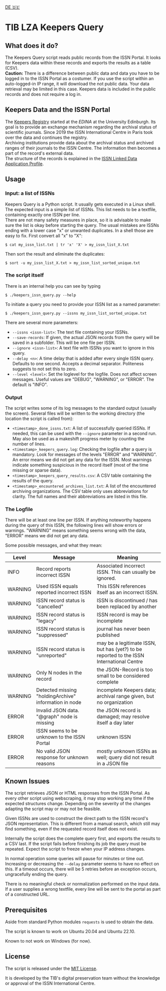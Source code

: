 
[DE 🇩🇪](README.md)

# TIB LZA Keepers Query

## What does it do?

The Keepers Query script reads public records from the ISSN Portal. It looks for Keepers data within these records and exports the results as a table (CSV).  
__Caution:__ There is a difference between public data and data you have to be logged in to the ISSN Portal as a costumer. If you use the script within an auto-logged-in IP range, it will download the not public data. Your data retrieval may be limited in this case. Keepers data is included in the public records and does not require a log in.

## Keepers Data and the ISSN Portal

The [Keepers Registry](https://web.archive.org/web/20191128175758/https://thekeepers.org/) started at the _EDINA_ at the University Edinburgh. Its goal is to provide an exchange mechanism regarding the archival status of scientific journals. Since 2019 the ISSN International Centre in Paris took over the data and continues the registry.  
Archiving institutions provide data about the archival status and archived ranges of their journals to the ISSN Centre. The information then becomes a part of the record's external data.  
The structure of the records is explained in the [ISSN Linked Data Application Profile](https://www.issn.org/understanding-the-issn/assignment-rules/issn-linked-data-application-profile/).

## Usage

### Input: a list of ISSNs

Keepers Query is a Python script. It usually gets executed in a Linux shell. The expected input is a simple list of ISSNs. This list needs to be a textfile, containing exactly one ISSN per line.  
There are not many safety measures in place, so it is advisable to make sure the list is okay before starting the query. The usual mistakes are ISSNs ending with a lower case "x" or unwanted duplicates. In a shell those are easy to fix. First convert all "x" to "X":

    $ cat my_issn_list.txt | tr 'x' 'X' > my_issn_list_X.txt

Then sort the result and eliminate the duplicates:

    $ sort -u my_issn_list_X.txt > my_issn_list_sorted_unique.txt

### The script itself

There is an internal help you can see by typing

    $ ./keepers_issn_query.py --help

To initiate a query you need to provide your ISSN list as a named parameter:

    $ ./keepers_issn_query.py --issns my_issn_list_sorted_unique.txt

There are several more parameters:

* `--issns <issn-list>`: The text file containing your ISSNs.
* `--save-records`: If given, the actual JSON records from the query will be saved in a subfolder. This will be one file per ISSN.
* `--ignore <issn-list>`: A text file with ISSNs you want to ignore in this query.
* `--delay <n>`: A time delay that is added after every single ISSN query. Defaults to one second. Accepts a decimal separator. Politeness suggests to not set this to zero.
* `--level <level>`: Set the loglevel for the logfile. Does not affect screen messages. Useful values are "DEBUG", "WARNING", or "ERROR". The default is "INFO".

### Output

The script writes some of its log messages to the standard output (usually the screen). Several files will be written to the working directory (the location the script is called from):


* `<timestamp>_done_issns.txt`: A list of successfully queried ISSNs. If needed, this can be used with the `--ignore` parameter in a second run. May also be used as a makeshift progress meter by counting the number of lines.
* `<timestamp>_keepers_query.log`: Checking the logfile after a query is mandatory. Look for messages of the levels "ERROR" and "WARNING". An error means we did not get any data for the ISSN. Most warnings indicate something suspicious in the record itself (most of the time missing or sparse data).
* `<timestamp>_keepers_query_results.csv`: A CSV table containing the results of the query.
* `<timestamp>_encountered_archives_list.txt`: A list of the encountered archiving organizations. The CSV table only uses abbreviations for clarity. The full names and their abbreviations are listed in this file.

### The Logfile

There will be at least one line per ISSN. If anything noteworthy happens during the query of this ISSN, the following lines will show errors or warnings. "WARNING" means something seems wrong with the data, "ERROR" means we did not get any data.

Some possible messages, and what they mean:

| Level   | Message                            | Meaning                                                                                                              |
|---------|------------------------------------|----------------------------------------------------------------------------------------------------------------------|
| INFO    | Record reports incorrect ISSN <issn> | Associated incorrect ISSN. This can usually be ignored.                                                              |
| WARNING | Used ISSN equals reported incorrect ISSN | This ISSN references itself as an incorrect ISSN.                                                                    |
| WARNING | ISSN record status is "cancelled"  | ISSN is discontinued / has been replaced by another                                                                  |
| WARNING | ISSN record status is "legacy"     | ISSN record is may be incomplete                                                                                     |
| WARNING | ISSN record status is "suppressed" | journal has never been published                                                                                     |
| WARNING | ISSN record status is "unreported" | may be a legitimate ISSN, but has (yet?) to be reported to the ISSN International Centre                             |
| WARNING | Only N nodes in the record        | the JSON-Record is too small to be considered complete                                                               |
| WARNING | Detected missing "holdingArchive" information in node | incomplete Keepers data; archival range given, but no organization                                                   |
| ERROR   | Invalid JSON data. "@graph" node is missing | the JSON record is damaged; may resolve itself a day later                                                           |
| ERROR | ISSN seems to be unknown to the ISSN Portal | unknown ISSN                                                                                                         |
| ERROR | No valid JSON response for unknown reasons | mostly unknown ISSNs as well; query did not result in a JSON file |

## Known Issues

The script retrieves JSON or HTML responses from the ISSN Portal. As every other script using webscraping, it may stop working any time if the expected structures change. Depending on the severity of the changes adapting the script may or may not be feasible.

Given ISSNs are used to construct the direct path to the ISSN record's JSON representation. This is different from a manual search, which still may find something, even if the requested record itself does not exist.

Internally the script does the complete query first, and exports the results to a CSV last. If the script fails before finishing its job the query must be repeated. Expect the script to freeze when your IP address changes.

In normal operation some queries will pause for minutes or time out. Increasing or decreasing the `--delay` parameter seems to have no effect on this. If a timeout occurs, there will be 5 retries before an exception occurs, ungracefully ending the query.

There is no meaningful check or normalization performed on the input data. If a user supplies a wrong textfile, every line will be sent to the portal as part of a constructed URL.

## Prerequisites

Aside from standard Python modules `requests` is used to obtain the data.

The script is known to work on Ubuntu 20.04 and Ubuntu 22.10.

Known to not work on Windows (for now).

## License

The script is released under the [MIT License](LICENSE).

It is developed by the TIB's digital preservation team without the knowledge or approval of the ISSN International Centre.

